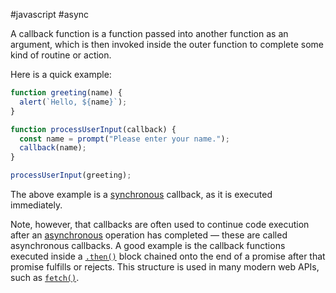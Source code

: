 #javascript #async 

A callback function is a function passed into another function as an argument, which is then invoked inside the outer function to complete some kind of routine or action.

Here is a quick example:
```js
function greeting(name) {
  alert(`Hello, ${name}`);
}

function processUserInput(callback) {
  const name = prompt("Please enter your name.");
  callback(name);
}

processUserInput(greeting);
```
The above example is a [synchronous](https://developer.mozilla.org/en-US/docs/Glossary/Synchronous) callback, as it is executed immediately.

Note, however, that callbacks are often used to continue code execution after an [asynchronous](https://developer.mozilla.org/en-US/docs/Glossary/Asynchronous) operation has completed — these are called asynchronous callbacks. A good example is the callback functions executed inside a [`.then()`](https://developer.mozilla.org/en-US/docs/Web/JavaScript/Reference/Global_Objects/Promise/then) block chained onto the end of a promise after that promise fulfills or rejects. This structure is used in many modern web APIs, such as [`fetch()`](https://developer.mozilla.org/en-US/docs/Web/API/fetch).